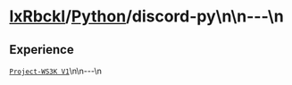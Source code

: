 # [lxRbckl]()/[Python](/Python)/discord-py\n\n---\n
## Experience
[`Project-WS3K V1`](https://github.com/lxRbckl/Project-WS3K/blob/V1/README.md)\n\n---\n